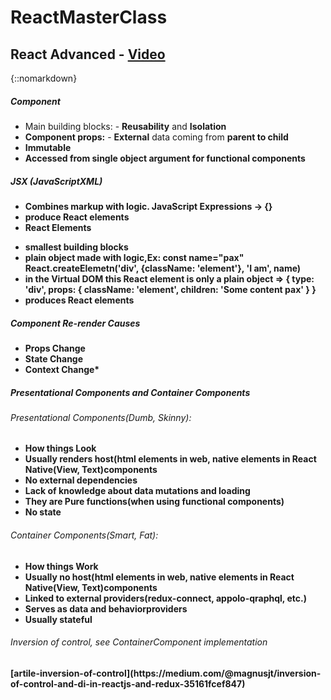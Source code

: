 # ReactMasterClass

## React Advanced - [Video](https://youtu.be/zlpYShDdY_c)

{::nomarkdown}
<h5>Component</h5>
<ul>
<li>Main building blocks: - <b>Reusability</b> and <b>Isolation</b></li>  
 <li><b>Component props:</b> - <b>External</b> data coming from <b>parent to child<b>
 </li>       
 <li><b>Immutable</b></li> 
 <li>Accessed from <b>single object argument</b> for functional components</li>
</ul>

<h5>JSX (JavaScriptXML)</h5>
<ul>
    <li>Combines markup with logic. <b>JavaScript Expressions -> {}</b></li>
    <li>produce React elements</li>
    <li><b>React Elements<b></li>
</ul>
<ul>
    <li>smallest building blocks</li>
    <li>plain object made with logic,Ex: const name="pax" React.createElemetn('div', {className: 'element'}, 'I am', name) </li>
    <li>in the Virtual DOM this React element is only a plain object => { type: 'div', props: { className: 'element', children: 'Some content pax' } }</li>
    <li>produces React elements</li>
</ul>
</div>
<h5>Component Re-render Causes</h5>
<ul>
    <li>Props Change</li>
    <li>State Change</li>
    <li>Context Change*</li>
</ul>
<h5>Presentational Components and Container Components</h5>
<h6>Presentational Components(Dumb, Skinny):</h6>
<ul>
    <li>How things <b>Look</b></li>
    <li>Usually renders <b>host(html elements in web, native elements in React Native(View, Text)</b>components</li>
    <li>No external dependencies</li>
    <li>Lack of knowledge about <b>data mutations</b> and <b>loading</b></li>
    <li>They are Pure functions(when using functional components)</li>
    <li>No state</li>
</ul>
<h6>Container Components(Smart, Fat):</h6>
<ul>
    <li>How things <b>Work</b></li>
    <li>Usually no <b>host(html elements in web, native elements in React Native(View, Text)</b>components</li>
    <li>Linked to external providers(redux-connect, appolo-qraphql, etc.)</li>
    <li>Serves as <b>data</b> and <b>behavior</b>providers</li>
    <li>Usually stateful</li>
</ul>
<h6>Inversion of control, see ContainerComponent implementation</h6>
[artile-inversion-of-control](https://medium.com/@magnusjt/inversion-of-control-and-di-in-reactjs-and-redux-35161fcef847)